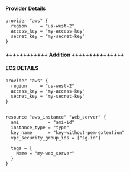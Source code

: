 
#### Provider Details
```
provider "aws" {
  region     = "us-west-2"
  access_key = "my-access-key"
  secret_key = "my-secret-key"
}

```

#### ++++++++++++  Addition  +++++++++++++++

#### EC2 DETAILS
```
provider "aws" {
  region     = "us-west-2"
  access_key = "my-access-key"
  secret_key = "my-secret-key"
}


resource "aws_instance" "web_server" {
  ami           = "ami-id"
  instance_type = "type"
  key_name      = "key-without-pem-extention"
  vpc_security_group_ids = ["sg-id"]

  tags = {
    Name = "my-web_server"
  }
}
```
